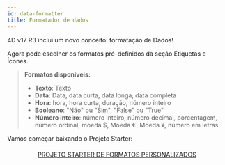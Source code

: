 ```yaml
---
id: data-formatter
title: Formatador de dados
---
```


4D v17 R3 inclui um novo conceito: formatação de Dados!

Agora pode escolher os formatos pré-definidos da seção Etiquetas e Ícones.

> **Formatos disponíveis:**
> 
> * **Texto**: Texto
> * **Data**: Data, data curta, data longa, data completa
> * **Hora**: hora, hora curta, duração, número inteiro
> * **Booleano**: "Não" ou "Sim", "False" ou "True"
> * **Número inteiro**: número inteiro, número decimal, porcentagem, número ordinal, moeda  $, Moeda €, Moeda ¥, número em letras

</div>

Vamos começar baixando o Projeto Starter:

<div markdown="1" style="text-align: center; margin-top: 20px">
<a class="button"
href="https://github.com/4d-for-ios/tutorial-DataFormatter/releases/latest/download/tutorial-DataFormatter.zip">PROJETO STARTER DE FORMATOS PERSONALIZADOS</a>
</div>

